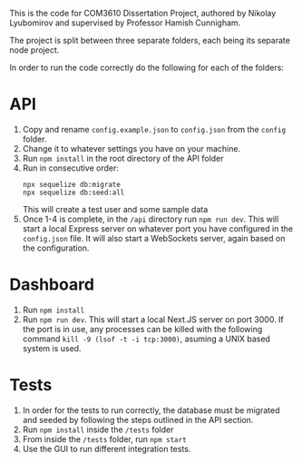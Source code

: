 This is the code for COM3610 Dissertation Project, authored by Nikolay Lyubomirov and supervised by Professor Hamish Cunnigham.

The project is split between three separate folders, each being its separate node project.

In order to run the code correctly do the following for each of the folders:

# API

1. Copy and rename `config.example.json` to `config.json` from the `config` folder.
2. Change it to whatever settings you have on your machine.
3. Run `npm install` in the root directory of the API folder
4. Run in consecutive order:
   ```
   npx sequelize db:migrate
   npx sequelize db:seed:all
   ```
   This will create a test user and some sample data
5. Once 1-4 is complete, in the `/api` directory run `npm run dev`. This will start a local Express server on whatever port you have configured in the `config.json` file. It will also start a WebSockets server, again based on the configuration.

# Dashboard

1. Run `npm install`
2. Run `npm run dev`. This will start a local Next.JS server on port 3000. If the port is in use, any processes can be killed with the following command `kill -9 (lsof -t -i tcp:3000)`, asuming a UNIX based system is used.

# Tests

1. In order for the tests to run correctly, the database must be migrated and seeded by following the steps outlined in the API section.
2. Run `npm install` inside the `/tests` folder
3. From inside the `/tests` folder, run `npm start`
4. Use the GUI to run different integration tests.
